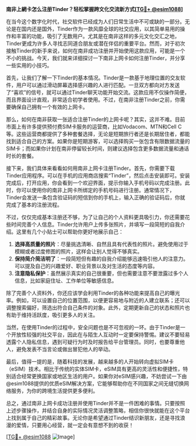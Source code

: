 **南非上網卡怎么注册Tinder？轻松掌握跨文化交流新方式[[TG💪+ @esim1088](https://t.me/s/esim1088)]**

在当今这个数字化时代，社交软件已经成为人们日常生活中不可或缺的一部分。无论是在国内还是国外，Tinder作为一款风靡全球的社交应用，以其简单易用的操作和丰富的功能，吸引了无数用户。尤其是在南非这样的多元文化交汇之地，Tinder更成为许多人寻找志同道合朋友或潜在伴侣的重要平台。然而，对于初次接触Tinder的新手来说，如何在南非成功注册并开始使用这款应用，可能是一个不小的挑战。今天，我们就来详细探讨一下南非上网卡如何注册Tinder，并分享一些实用的小技巧。

首先，让我们了解一下Tinder的基本情况。Tinder是一款基于地理位置的交友软件，用户可以通过滑动屏幕选择感兴趣的人进行匹配。一旦双方都向对方发送了“喜欢”的信号，就可以通过Tinder聊天功能开始交流。这款应用不仅操作简便，而且界面设计直观，非常适合初学者使用。不过，在南非注册Tinder之前，你需要确保自己拥有一个有效的上网卡。

那么，如何在南非获取一张适合注册Tinder的上网卡呢？其实，这并不难。目前市面上有许多提供预付费SIM卡服务的运营商，比如Vodacom、MTN和Cell C等。这些运营商都提供了多种套餐选择，无论是短期旅行者还是长期居住者，都能找到适合自己的方案。如果你是短期游客，可以选择购买一张包含有限数据流量的SIM卡；而如果你计划在南非停留较长时间，则建议选择包含更多数据流量和通话时长的套餐。

接下来，我们具体来看看如何用南非上网卡注册Tinder。首先，你需要下载Tinder应用程序。可以在手机的应用商店搜索“Tinder”，然后点击安装即可。安装完成后，打开应用，你会看到一个欢迎界面，提示你输入手机号码以完成注册。此时，你可以使用你的南非上网卡所绑定的手机号码进行注册。通常情况下，Tinder会发送一条包含验证码的短信到你的手机上，输入正确的验证码后，你就完成了基本的注册流程。

不过，仅仅完成基本注册还不够，为了让自己的个人资料更具吸引力，你还需要花些时间完善个人信息。Tinder允许用户上传多张照片，并填写一段简短的自我介绍。这里有几个小贴士可以帮助你更好地展示自己：

1. **选择高质量的照片**：尽量挑选清晰、自然且具有代表性的照片。避免使用过于模糊或者过度修图的照片，这样会让别人觉得不够真实。
2. **保持简介简洁明了**：一段简短但有趣的自我介绍能够迅速吸引他人的注意力。可以提及自己的兴趣爱好、职业背景以及对生活的态度等内容。
3. **注意隐私保护**：虽然展示真实的自己很重要，但也需要注意不要泄露过多个人信息，比如家庭住址、工作单位等敏感信息。

除了完善个人资料外，你还应该学会利用Tinder的各种功能来提高自己的曝光率。例如，可以设置自己的位置范围，以便更容易地与附近的人建立联系；还可以调整搜索偏好，筛选出符合自己条件的对象。此外，定期更新自己的状态和照片也有助于维持活跃度，吸引更多人的关注。

当然，在使用Tinder的过程中，安全问题也是不可忽视的一环。由于Tinder是一个开放性较强的社交平台，因此在与陌生人互动时一定要保持警惕。建议不要轻易透露个人隐私信息，遇到可疑行为时及时报告给平台管理员。同时，也要尊重他人，避免发表不当言论或做出冒犯他人的举动。

最后，值得一提的是，随着科技的发展，越来越多的人开始转向虚拟SIM卡（eSIM）技术。相比于传统的实体SIM卡，eSIM具有更高的灵活性和便捷性，特别适合经常更换国家或地区生活的用户。如果你对eSIM感兴趣，不妨尝试一下由@esim1088提供的优质eSIM解决方案，它能够帮助你在不同国家之间无缝切换网络服务，为你的跨境生活提供更多便利。

总之，通过南非上网卡成功注册并使用Tinder并不是一件困难的事情。只要按照上述步骤操作，并结合自身的实际情况灵活调整策略，相信你很快就能在这个平台上找到属于自己的精彩故事。无论你是希望通过Tinder结识新朋友，还是寻找浪漫的爱情，只要用心经营，就一定会有意想不到的收获！

[[TG💪+ @esim1088](https://t.me/s/esim1088) ![Image](https://i.postimg.cc/4NQfJmqS/Snipaste-2025-05-13-00-14-12.png)]
